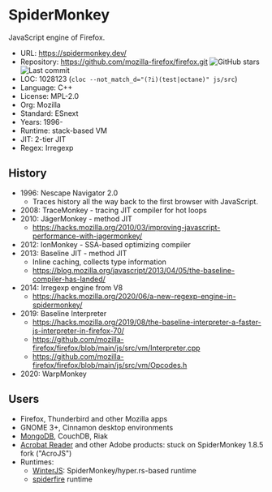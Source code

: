 # SpiderMonkey

JavaScript engine of Firefox.

* URL:        https://spidermonkey.dev/
* Repository: https://github.com/mozilla-firefox/firefox.git <img src="https://img.shields.io/github/stars/mozilla-firefox/firefox?label=&style=flat-square" alt="GitHub stars" title="GitHub stars"><img src="https://img.shields.io/github/last-commit/mozilla-firefox/firefox?label=&style=flat-square" alt="Last commit" title="Last commit">
* LOC:        1028123 (`cloc --not_match_d="(?i)(test|octane)" js/src`)
* Language:   C++
* License:    MPL-2.0
* Org:        Mozilla
* Standard:   ESnext
* Years:      1996-
* Runtime:    stack-based VM
* JIT:        2-tier JIT
* Regex:      Irregexp

## History

* 1996: Nescape Navigator 2.0
  * Traces history all the way back to the first browser with JavaScript.
* 2008: TraceMonkey - tracing JIT compiler for hot loops
* 2010: JägerMonkey - method JIT
  * https://hacks.mozilla.org/2010/03/improving-javascript-performance-with-jagermonkey/
* 2012: IonMonkey - SSA-based optimizing compiler
* 2013: Baseline JIT - method JIT
  * Inline caching, collects type information
  * https://blog.mozilla.org/javascript/2013/04/05/the-baseline-compiler-has-landed/
* 2014: Irregexp engine from V8
  * https://hacks.mozilla.org/2020/06/a-new-regexp-engine-in-spidermonkey/
* 2019: Baseline Interpreter
  * https://hacks.mozilla.org/2019/08/the-baseline-interpreter-a-faster-js-interpreter-in-firefox-70/
  * https://github.com/mozilla-firefox/firefox/blob/main/js/src/vm/Interpreter.cpp
  * https://github.com/mozilla-firefox/firefox/blob/main/js/src/vm/Opcodes.h
* 2020: WarpMonkey

## Users

* Firefox, Thunderbird and other Mozilla apps
* GNOME 3+, Cinnamon desktop environments
* [MongoDB](https://github.com/mongodb/mongo/tree/master/src/mongo/scripting), CouchDB, Riak
* [Acrobat Reader](https://opensource.adobe.com/dc-acrobat-sdk-docs/library/jsapiref/index.html) and other Adobe products: stuck on SpiderMonkey 1.8.5 fork ("AcroJS")
* Runtimes:
  * [WinterJS](https://github.com/wasmerio/winterjs): SpiderMonkey/hyper.rs-based runtime
  * [spiderfire](https://github.com/Redfire75369/spiderfire) runtime
